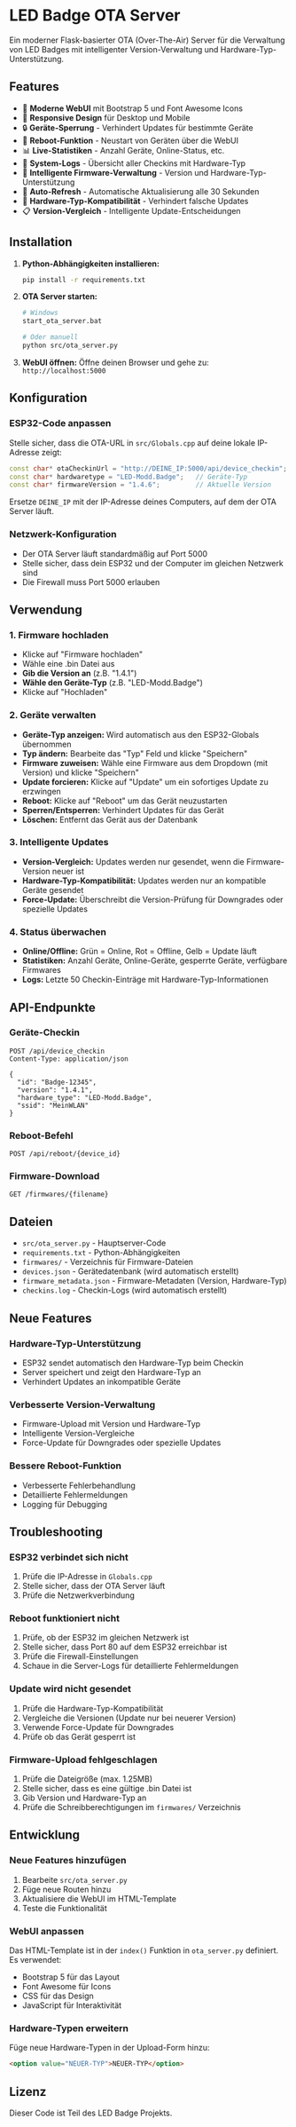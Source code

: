 # LED Badge OTA Server

Ein moderner Flask-basierter OTA (Over-The-Air) Server für die Verwaltung von LED Badges mit intelligenter Version-Verwaltung und Hardware-Typ-Unterstützung.

## Features

- 🎨 **Moderne WebUI** mit Bootstrap 5 und Font Awesome Icons
- 📱 **Responsive Design** für Desktop und Mobile
- 🔒 **Geräte-Sperrung** - Verhindert Updates für bestimmte Geräte
- 🔄 **Reboot-Funktion** - Neustart von Geräten über die WebUI
- 📊 **Live-Statistiken** - Anzahl Geräte, Online-Status, etc.
- 📝 **System-Logs** - Übersicht aller Checkins mit Hardware-Typ
- 🚀 **Intelligente Firmware-Verwaltung** - Version und Hardware-Typ-Unterstützung
- 🔄 **Auto-Refresh** - Automatische Aktualisierung alle 30 Sekunden
- 🎯 **Hardware-Typ-Kompatibilität** - Verhindert falsche Updates
- 📋 **Version-Vergleich** - Intelligente Update-Entscheidungen

## Installation

1. **Python-Abhängigkeiten installieren:**
   ```bash
   pip install -r requirements.txt
   ```

2. **OTA Server starten:**
   ```bash
   # Windows
   start_ota_server.bat
   
   # Oder manuell
   python src/ota_server.py
   ```

3. **WebUI öffnen:**
   Öffne deinen Browser und gehe zu: `http://localhost:5000`

## Konfiguration

### ESP32-Code anpassen

Stelle sicher, dass die OTA-URL in `src/Globals.cpp` auf deine lokale IP-Adresse zeigt:

```cpp
const char* otaCheckinUrl = "http://DEINE_IP:5000/api/device_checkin";
const char* hardwaretype = "LED-Modd.Badge";   // Geräte-Typ
const char* firmwareVersion = "1.4.6";         // Aktuelle Version
```

Ersetze `DEINE_IP` mit der IP-Adresse deines Computers, auf dem der OTA Server läuft.

### Netzwerk-Konfiguration

- Der OTA Server läuft standardmäßig auf Port 5000
- Stelle sicher, dass dein ESP32 und der Computer im gleichen Netzwerk sind
- Die Firewall muss Port 5000 erlauben

## Verwendung

### 1. Firmware hochladen
- Klicke auf "Firmware hochladen"
- Wähle eine .bin Datei aus
- **Gib die Version an** (z.B. "1.4.1")
- **Wähle den Geräte-Typ** (z.B. "LED-Modd.Badge")
- Klicke auf "Hochladen"

### 2. Geräte verwalten
- **Geräte-Typ anzeigen:** Wird automatisch aus den ESP32-Globals übernommen
- **Typ ändern:** Bearbeite das "Typ" Feld und klicke "Speichern"
- **Firmware zuweisen:** Wähle eine Firmware aus dem Dropdown (mit Version) und klicke "Speichern"
- **Update forcieren:** Klicke auf "Update" um ein sofortiges Update zu erzwingen
- **Reboot:** Klicke auf "Reboot" um das Gerät neuzustarten
- **Sperren/Entsperren:** Verhindert Updates für das Gerät
- **Löschen:** Entfernt das Gerät aus der Datenbank

### 3. Intelligente Updates
- **Version-Vergleich:** Updates werden nur gesendet, wenn die Firmware-Version neuer ist
- **Hardware-Typ-Kompatibilität:** Updates werden nur an kompatible Geräte gesendet
- **Force-Update:** Überschreibt die Version-Prüfung für Downgrades oder spezielle Updates

### 4. Status überwachen
- **Online/Offline:** Grün = Online, Rot = Offline, Gelb = Update läuft
- **Statistiken:** Anzahl Geräte, Online-Geräte, gesperrte Geräte, verfügbare Firmwares
- **Logs:** Letzte 50 Checkin-Einträge mit Hardware-Typ-Informationen

## API-Endpunkte

### Geräte-Checkin
```
POST /api/device_checkin
Content-Type: application/json

{
  "id": "Badge-12345",
  "version": "1.4.1",
  "hardware_type": "LED-Modd.Badge",
  "ssid": "MeinWLAN"
}
```

### Reboot-Befehl
```
POST /api/reboot/{device_id}
```

### Firmware-Download
```
GET /firmwares/{filename}
```

## Dateien

- `src/ota_server.py` - Hauptserver-Code
- `requirements.txt` - Python-Abhängigkeiten
- `firmwares/` - Verzeichnis für Firmware-Dateien
- `devices.json` - Gerätedatenbank (wird automatisch erstellt)
- `firmware_metadata.json` - Firmware-Metadaten (Version, Hardware-Typ)
- `checkins.log` - Checkin-Logs (wird automatisch erstellt)

## Neue Features

### Hardware-Typ-Unterstützung
- ESP32 sendet automatisch den Hardware-Typ beim Checkin
- Server speichert und zeigt den Hardware-Typ an
- Verhindert Updates an inkompatible Geräte

### Verbesserte Version-Verwaltung
- Firmware-Upload mit Version und Hardware-Typ
- Intelligente Version-Vergleiche
- Force-Update für Downgrades oder spezielle Updates

### Bessere Reboot-Funktion
- Verbesserte Fehlerbehandlung
- Detaillierte Fehlermeldungen
- Logging für Debugging

## Troubleshooting

### ESP32 verbindet sich nicht
1. Prüfe die IP-Adresse in `Globals.cpp`
2. Stelle sicher, dass der OTA Server läuft
3. Prüfe die Netzwerkverbindung

### Reboot funktioniert nicht
1. Prüfe, ob der ESP32 im gleichen Netzwerk ist
2. Stelle sicher, dass Port 80 auf dem ESP32 erreichbar ist
3. Prüfe die Firewall-Einstellungen
4. Schaue in die Server-Logs für detaillierte Fehlermeldungen

### Update wird nicht gesendet
1. Prüfe die Hardware-Typ-Kompatibilität
2. Vergleiche die Versionen (Update nur bei neuerer Version)
3. Verwende Force-Update für Downgrades
4. Prüfe ob das Gerät gesperrt ist

### Firmware-Upload fehlgeschlagen
1. Prüfe die Dateigröße (max. 1.25MB)
2. Stelle sicher, dass es eine gültige .bin Datei ist
3. Gib Version und Hardware-Typ an
4. Prüfe die Schreibberechtigungen im `firmwares/` Verzeichnis

## Entwicklung

### Neue Features hinzufügen
1. Bearbeite `src/ota_server.py`
2. Füge neue Routen hinzu
3. Aktualisiere die WebUI im HTML-Template
4. Teste die Funktionalität

### WebUI anpassen
Das HTML-Template ist in der `index()` Funktion in `ota_server.py` definiert. Es verwendet:
- Bootstrap 5 für das Layout
- Font Awesome für Icons
- CSS für das Design
- JavaScript für Interaktivität

### Hardware-Typen erweitern
Füge neue Hardware-Typen in der Upload-Form hinzu:
```html
<option value="NEUER-TYP">NEUER-TYP</option>
```

## Lizenz

Dieser Code ist Teil des LED Badge Projekts. 